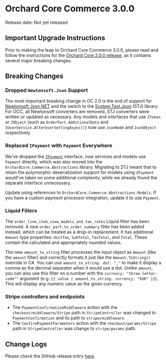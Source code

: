 # Orchard Core Commerce 3.0.0

Release date: Not yet released

## Important Upgrade Instructions

Prior to making the leap to Orchard Core Commerce 3.0.0, please read and follow the instructions for the [Orchard Core 2.0.0 release](https://docs.orchardcore.net/en/latest/releases/2.0.0/), as it contains several major breaking changes.

## Breaking Changes

### Dropped `Newtonsoft.Json` Support

The most important breaking change in OC 2.0 is the end of support for [Newtonsoft Json.NET](https://www.newtonsoft.com/json) and the switch to the [System.Text.Json](https://www.nuget.org/packages/System.Text.Json) (STJ) library. For OCC, all Newtonsoft converters are removed, STJ converters were written or updated as necessary. Any models and interfaces that use `JToken` or `JObject` (such as `OrderPart.AdditionalData` and `IUserService.AlterUserSettingAsync()`) now use `JsonNode` and `JsonObject` respectively.

### Replaced `IPayment` with `Payment` Everywhere

We've dropped the [`IPayment`](https://github.com/OrchardCMS/OrchardCore.Commerce/blob/34ae00470e954459f19f688c9bfc51d196c386ca/src/Libraries/OrchardCore.Commerce.Abstractions/Abstractions/IPayment.cs) interface, now services and models use `Payment` directly, which was also moved into the `OrchardCore.Commerce.Abstractions` library. Migrating to STJ meant that to retain the polymorphic deserialization support for models using `IPayment` would've taken on some additional complexity, while we already found the separate interface unnecessary.

Update using references to `OrchardCore.Commerce.Abstractions.Models`. If you have a custom payment processor integration, update it to use `Payment`.

### Liquid Filters

The `order_line_item_view_models_and_tax_rates` Liquid filter has been removed. A new `order_part_to_order_summary` filter has been added instead, which can be treated as a drop-in replacement. It has additional `Amount` type properties: `UnitTax`, `SubTotal`, `TaxTotal`, and `Total`. These contain the calculated and appropriately rounded values.

The new `amount_to_string` filter processes the input object as `Amount` (like the `amount` filter) and correctly formats it just like the `Amount.ToString()` override in C#. You can use `amount_to_string: dot: ","` to make it display a comma as the decimal separator when it would use a dot. Unlike `amount`, you can also use this filter on a number with the `currency: "three-letter-code""` argument (e.g. `{{ value | amount_to_string: currency: "EUR" }}`). This will display any numeric value as the given currency.

### Stripe controllers and endpoints

* The `PaymentConfirmationMiddleware` action with the `checkout/middleware/Stripe` path in `StripeController` was changed to `PaymentConfirmation` and its path to `stripe/middleware`.
* The `ConfirmPaymentParameters` action with the `checkout/params/Stripe` path in `StripeController` was change to `stripe/params` path.

## Change Logs

Please check the GitHub release entry [here](https://github.com/OrchardCMS/OrchardCore.Commerce/releases/tag/v3.0.0).
